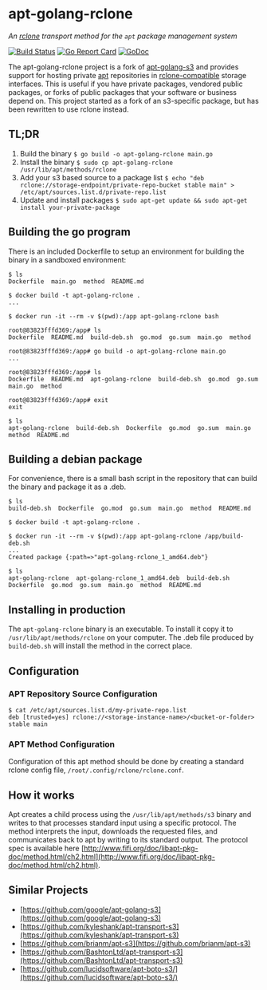 # apt-golang-rclone

_An [rclone](https://rclone.org) transport method for the `apt` package management system_

[![Build Status](https://travis-ci.org/google/apt-golang-rclone.svg?branch=master)](https://travis-ci.org/google/apt-golang-s3)
[![Go Report Card](https://goreportcard.com/badge/github.com/google/apt-golang-s3)](https://goreportcard.com/report/github.com/google/apt-golang-s3)
[![GoDoc](https://godoc.org/github.com/google/apt-golang-s3?status.svg)](https://godoc.org/github.com/google/apt-golang-s3)

The apt-golang-rclone project is a fork of [apt-golang-s3](https://github.com/google/apt-golang-s3) and provides support for hosting private
[apt](https://en.wikipedia.org/wiki/APT_(Debian)) repositories in
[rclone-compatible](https://rclone.org) storage interfaces. This is useful if you have private
packages, vendored public packages, or forks of public packages that your
software or business depend on. This project started as a fork of an s3-specific package, but has been rewritten to use rclone instead.

## TL;DR
1. Build the binary `$ go build -o apt-golang-rclone main.go`
1. Install the binary `$ sudo cp apt-golang-rclone /usr/lib/apt/methods/rclone`
1. Add your s3 based source to a package list `$ echo "deb rclone://storage-endpoint/private-repo-bucket stable main" > /etc/apt/sources.list.d/private-repo.list`
1. Update and install packages `$ sudo apt-get update && sudo apt-get install your-private-package`

## Building the go program

There is an included Dockerfile to setup an environment for building the binary
in a sandboxed environment:

```
$ ls
Dockerfile  main.go  method  README.md

$ docker build -t apt-golang-rclone .
...

$ docker run -it --rm -v $(pwd):/app apt-golang-rclone bash

root@83823fffd369:/app# ls
Dockerfile  README.md  build-deb.sh  go.mod  go.sum  main.go  method

root@83823fffd369:/app# go build -o apt-golang-rclone main.go
...

root@83823fffd369:/app# ls
Dockerfile  README.md  apt-golang-rclone  build-deb.sh  go.mod  go.sum  main.go  method

root@83823fffd369:/app# exit
exit

$ ls
apt-golang-rclone  build-deb.sh  Dockerfile  go.mod  go.sum  main.go  method  README.md
```

## Building a debian package

For convenience, there is a small bash script in the repository that can build
the binary and package it as a .deb.

```
$ ls
build-deb.sh  Dockerfile  go.mod  go.sum  main.go  method  README.md

$ docker build -t apt-golang-rclone .

$ docker run -it --rm -v $(pwd):/app apt-golang-rclone /app/build-deb.sh
...
Created package {:path=>"apt-golang-rclone_1_amd64.deb"}

$ ls
apt-golang-rclone  apt-golang-rclone_1_amd64.deb  build-deb.sh  Dockerfile  go.mod  go.sum  main.go  method  README.md
```

## Installing in production

The `apt-golang-rclone` binary is an executable. To install it copy it to
`/usr/lib/apt/methods/rclone` on your computer. The .deb file produced by
`build-deb.sh` will install the method in the correct place.


## Configuration
### APT Repository Source Configuration

```
$ cat /etc/apt/sources.list.d/my-private-repo.list
deb [trusted=yes] rclone://<storage-instance-name>/<bucket-or-folder> stable main
```

### APT Method Configuration

Configuration of this apt method should be done by creating a standard
rclone config file, `/root/.config/rclone/rclone.conf`.

## How it works

Apt creates a child process using the `/usr/lib/apt/methods/s3` binary and
writes to that processes standard input using a specific protocol. The method
interprets the input, downloads the requested files, and communicates back to
apt by writing to its standard output. The protocol spec is available here
[http://www.fifi.org/doc/libapt-pkg-doc/method.html/ch2.html](http://www.fifi.org/doc/libapt-pkg-doc/method.html/ch2.html).

## Similar Projects
* [https://github.com/google/apt-golang-s3](https://github.com/google/apt-golang-s3)
* [https://github.com/kyleshank/apt-transport-s3](https://github.com/kyleshank/apt-transport-s3)
* [https://github.com/brianm/apt-s3](https://github.com/brianm/apt-s3)
* [https://github.com/BashtonLtd/apt-transport-s3](https://github.com/BashtonLtd/apt-transport-s3)
* [https://github.com/lucidsoftware/apt-boto-s3/](https://github.com/lucidsoftware/apt-boto-s3/)

